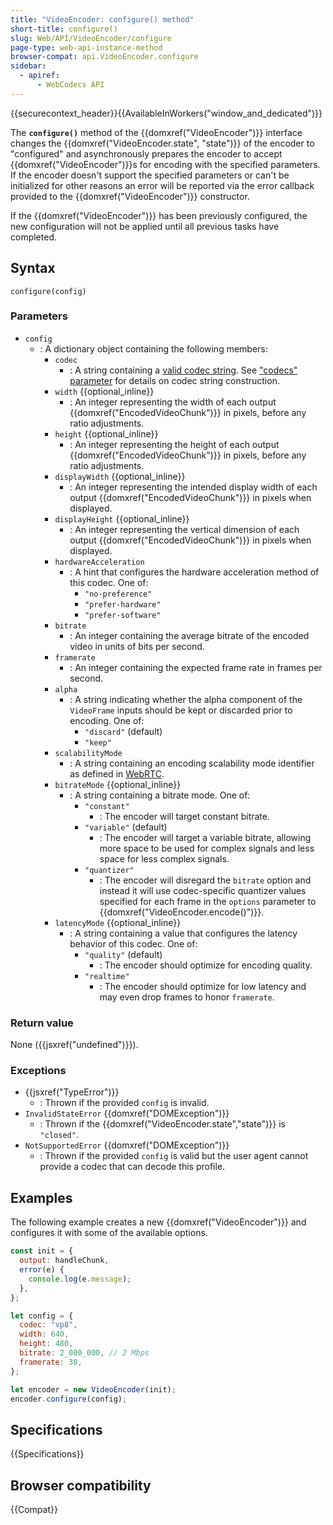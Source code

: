 ```yaml
---
title: "VideoEncoder: configure() method"
short-title: configure()
slug: Web/API/VideoEncoder/configure
page-type: web-api-instance-method
browser-compat: api.VideoEncoder.configure
sidebar:
  - apiref:
      - WebCodecs API
---
```


{{securecontext_header}}{{AvailableInWorkers("window_and_dedicated")}}

The **`configure()`** method of the {{domxref("VideoEncoder")}} interface changes the {{domxref("VideoEncoder.state", "state")}} of the encoder to "configured" and asynchronously prepares the encoder to accept {{domxref("VideoEncoder")}}s for encoding with the specified parameters. If the encoder doesn't support the specified parameters or can't be initialized for other reasons an error will be reported via the error callback provided to the {{domxref("VideoEncoder")}} constructor.

If the {{domxref("VideoEncoder")}} has been previously configured, the new configuration will not be applied until all previous tasks have completed.

## Syntax

```js-nolint
configure(config)
```

### Parameters

- `config`
  - : A dictionary object containing the following members:
    - `codec`
      - : A string containing a [valid codec string](https://w3c.github.io/webcodecs/codec_registry.html#video-codec-registry). See ["codecs" parameter](/en-US/docs/Web/Media/Guides/Formats/codecs_parameter#codec_options_by_container) for details on codec string construction.
    - `width` {{optional_inline}}
      - : An integer representing the width of each output {{domxref("EncodedVideoChunk")}} in pixels, before any ratio adjustments.
    - `height` {{optional_inline}}
      - : An integer representing the height of each output {{domxref("EncodedVideoChunk")}} in pixels, before any ratio adjustments.
    - `displayWidth` {{optional_inline}}
      - : An integer representing the intended display width of each output {{domxref("EncodedVideoChunk")}} in pixels when displayed.
    - `displayHeight` {{optional_inline}}
      - : An integer representing the vertical dimension of each output {{domxref("EncodedVideoChunk")}} in pixels when displayed.
    - `hardwareAcceleration`
      - : A hint that configures the hardware acceleration method of this codec. One of:
        - `"no-preference"`
        - `"prefer-hardware"`
        - `"prefer-software"`
    - `bitrate`
      - : An integer containing the average bitrate of the encoded video in units of bits per second.
    - `framerate`
      - : An integer containing the expected frame rate in frames per second.
    - `alpha`
      - : A string indicating whether the alpha component of the `VideoFrame` inputs should be kept or discarded prior to encoding. One of:
        - `"discard"` (default)
        - `"keep"`
    - `scalabilityMode`
      - : A string containing an encoding scalability mode identifier as defined in [WebRTC](https://w3c.github.io/webrtc-svc/#scalabilitymodes*).
    - `bitrateMode` {{optional_inline}}
      - : A string containing a bitrate mode. One of:
        - `"constant"`
          - : The encoder will target constant bitrate.
        - `"variable"` (default)
          - : The encoder will target a variable bitrate, allowing more space to be used for complex signals and less space for less complex signals.
        - `"quantizer"`
          - : The encoder will disregard the `bitrate` option and instead it will use codec-specific quantizer values specified for each frame in the `options` parameter to {{domxref("VideoEncoder.encode()")}}.
    - `latencyMode` {{optional_inline}}
      - : A string containing a value that configures the latency behavior of this codec. One of:
        - `"quality"` (default)
          - : The encoder should optimize for encoding quality.
        - `"realtime"`
          - : The encoder should optimize for low latency and may even drop frames to honor `framerate`.

### Return value

None ({{jsxref("undefined")}}).

### Exceptions

- {{jsxref("TypeError")}}
  - : Thrown if the provided `config` is invalid.
- `InvalidStateError` {{domxref("DOMException")}}
  - : Thrown if the {{domxref("VideoEncoder.state","state")}} is `"closed"`.
- `NotSupportedError` {{domxref("DOMException")}}
  - : Thrown if the provided `config` is valid but the user agent cannot provide a codec that can decode this profile.

## Examples

The following example creates a new {{domxref("VideoEncoder")}} and configures it with some of the available options.

```js
const init = {
  output: handleChunk,
  error(e) {
    console.log(e.message);
  },
};

let config = {
  codec: "vp8",
  width: 640,
  height: 480,
  bitrate: 2_000_000, // 2 Mbps
  framerate: 30,
};

let encoder = new VideoEncoder(init);
encoder.configure(config);
```

## Specifications

{{Specifications}}

## Browser compatibility

{{Compat}}
